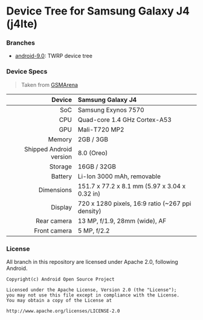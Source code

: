 # Device Tree for Samsung Galaxy J4 (j4lte)

### Branches
- [android-9.0](https://github.com/HendraLab/device_samsung_j4lte/tree/android-9.0): TWRP device tree

### Device Specs

> Taken from [GSMArena](https://m.gsmarena.com/samsung_galaxy_j4-9204.php)

| Device                  | Samsung Galaxy J4                                  |
| -----------:            | :----------------------------------------------    |
| SoC                     | Samsung Exynos 7570                                |
| CPU                     |  Quad-core 1.4 GHz Cortex-A53                      |
| GPU                     | Mali-T720 MP2                                      |
| Memory                  | 2GB / 3GB                                          |
| Shipped Android version | 8.0 (Oreo)                                         |
| Storage                 | 16GB / 32GB                                        |
| Battery                 | Li-Ion 3000 mAh, removable                         |
| Dimensions              | 151.7 x 77.2 x 8.1 mm (5.97 x 3.04 x 0.32 in)      |
| Display                 | 720 x 1280 pixels, 16:9 ratio (~267 ppi density)   |
| Rear camera             | 13 MP, f/1.9, 28mm (wide), AF                      |
| Front camera            | 5 MP, f/2.2                                        |

### License

All branch in this repository are licensed under Apache 2.0, following Android.

```
Copyright(c) Android Open Source Project

Licensed under the Apache License, Version 2.0 (the "License");
you may not use this file except in compliance with the License.
You may obtain a copy of the License at

http://www.apache.org/licenses/LICENSE-2.0
```
